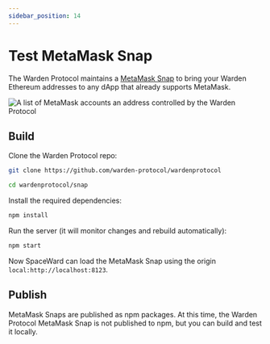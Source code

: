 ```yaml
---
sidebar_position: 14
---
```


# Test MetaMask Snap


The Warden Protocol maintains a [MetaMask Snap](https://metamask.io/snaps/) to bring your Warden Ethereum addresses to any dApp that already supports MetaMask.

![A list of MetaMask accounts an address controlled by the Warden Protocol](/img/metamask-snap-accounts-preview.jpg)


## Build

Clone the Warden Protocol repo:

```sh
git clone https://github.com/warden-protocol/wardenprotocol

cd wardenprotocol/snap
```

Install the required dependencies:

```sh
npm install
```

Run the server (it will monitor changes and rebuild automatically):

```sh
npm start
```

Now SpaceWard can load the MetaMask Snap using the origin `local:http://localhost:8123`.


## Publish

MetaMask Snaps are published as npm packages. At this time, the Warden Protocol MetaMask Snap is not published to npm, but you can build and test it locally.
